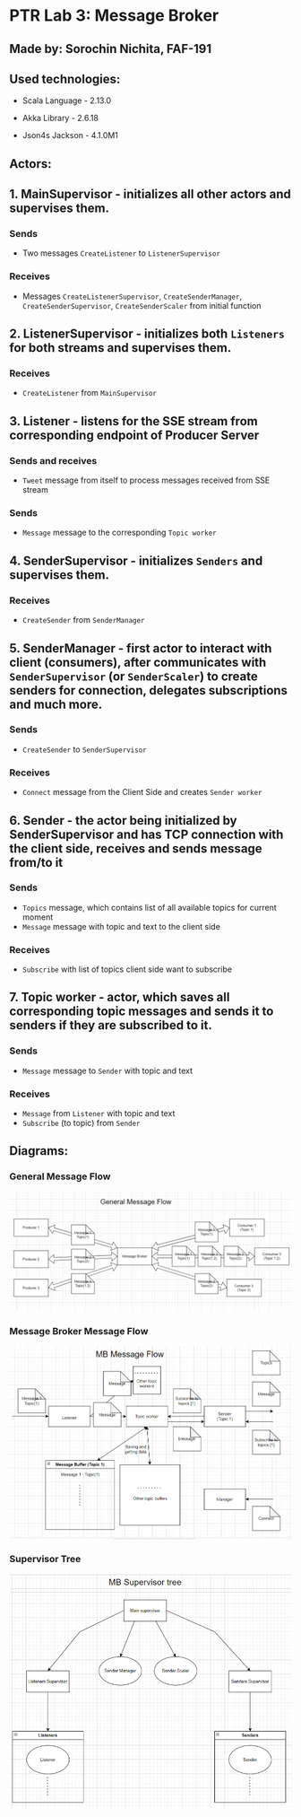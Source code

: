 # PTR Lab 3: Message Broker

## Made by: Sorochin Nichita, FAF-191

## Used technologies:

- Scala Language - 2.13.0

- Akka Library - 2.6.18

- Json4s Jackson - 4.1.0M1

## Actors:

## 1. MainSupervisor - initializes all other actors and supervises them.
### Sends
- Two messages `CreateListener` to `ListenerSupervisor`
### Receives
- Messages `CreateListenerSupervisor`, `CreateSenderManager`, `CreateSenderSupervisor`, `CreateSenderScaler` from initial function


## 2. ListenerSupervisor - initializes both `Listeners` for both streams and supervises them.
### Receives
- `CreateListener` from `MainSupervisor`

## 3. Listener - listens for the SSE stream from corresponding endpoint of Producer Server
### Sends and receives
- `Tweet` message from itself to process messages received from SSE stream
### Sends
- `Message` message to the corresponding `Topic worker`

## 4. SenderSupervisor - initializes `Senders` and supervises them.
### Receives
- `CreateSender` from `SenderManager`

## 5. SenderManager - first actor to interact with client (consumers), after communicates with `SenderSupervisor` (or `SenderScaler`) to create senders for connection, delegates subscriptions and much more.
### Sends
- `CreateSender` to `SenderSupervisor`
### Receives
- `Connect` message from the Client Side and creates `Sender worker`

## 6. Sender - the actor being initialized by SenderSupervisor and has TCP connection with the client side, receives and sends message from/to it
### Sends
- `Topics` message, which contains list of all available topics for current moment
- `Message` message with topic and text to the client side
### Receives
- `Subscribe` with list of topics client side want to subscribe

## 7. Topic worker - actor, which saves all corresponding topic messages and sends it to senders if they are subscribed to it.
### Sends
- `Message` message to `Sender` with topic and text
### Receives
- `Message` from `Listener` with topic and text
- `Subscribe` (to topic) from `Sender`

## Diagrams:

### General Message Flow

![general-mf](docs/images/generalmf.png)

### Message Broker Message Flow

![mb-mf](docs/images/mbmf.png)

### Supervisor Tree

![suptree](docs/images/suptree.png)
